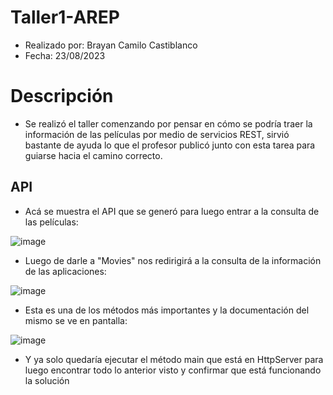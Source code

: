 # Taller1-AREP

- Realizado por: Brayan Camilo Castiblanco
- Fecha: 23/08/2023
  
# Descripción
- Se realizó el taller comenzando por pensar en cómo se podría traer la información de las películas por medio de servicios REST, sirvió bastante de ayuda lo que el profesor publicó junto con esta tarea para guiarse hacia el camino correcto.
## API

- Acá se muestra el API que se generó para luego entrar a la consulta de las películas:

![image](https://github.com/CamiloCastiblanco/Taller1-AREP/assets/69698380/cfab19f2-2971-4507-824b-f596de4f196b)

- Luego de darle a "Movies" nos redirigirá a la consulta de la información de las aplicaciones: 

![image](https://github.com/CamiloCastiblanco/Taller1-AREP/assets/69698380/74c9f2f6-5edf-4e01-af68-760c7c575a8b)

- Esta es una de los métodos más importantes y la documentación del mismo se ve en pantalla:

![image](https://github.com/CamiloCastiblanco/Taller1-AREP/assets/69698380/cf7dd248-dde1-4d1a-b14e-ddc2d0d1259b)

- Y ya solo quedaría ejecutar el método main que está en HttpServer para luego encontrar todo lo anterior visto y confirmar que está funcionando la solución

